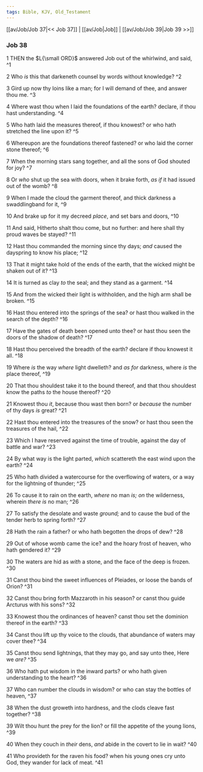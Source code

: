 ```yaml
---
tags: Bible, KJV, Old_Testament
---
```


[[av/Job/Job 37|<< Job 37]] | [[av/Job|Job]] | [[av/Job/Job 39|Job 39 >>]]

### Job 38

1 THEN the $L{\small ORD}$ answered Job out of the whirlwind, and said, ^1

2 Who _is_ this that darkeneth counsel by words without knowledge? ^2

3 Gird up now thy loins like a man; for I will demand of thee, and answer thou me. ^3

4 Where wast thou when I laid the foundations of the earth? declare, if thou hast understanding. ^4

5 Who hath laid the measures thereof, if thou knowest? or who hath stretched the line upon it? ^5

6 Whereupon are the foundations thereof fastened? or who laid the corner stone thereof; ^6

7 When the morning stars sang together, and all the sons of God shouted for joy? ^7

8 Or _who_ shut up the sea with doors, when it brake forth, _as_ _if_ it had issued out of the womb? ^8

9 When I made the cloud the garment thereof, and thick darkness a swaddlingband for it, ^9

10 And brake up for it my decreed _place_, and set bars and doors, ^10

11 And said, Hitherto shalt thou come, but no further: and here shall thy proud waves be stayed? ^11

12 Hast thou commanded the morning since thy days; _and_ caused the dayspring to know his place; ^12

13 That it might take hold of the ends of the earth, that the wicked might be shaken out of it? ^13

14 It is turned as clay _to_ the seal; and they stand as a garment. ^14

15 And from the wicked their light is withholden, and the high arm shall be broken. ^15

16 Hast thou entered into the springs of the sea? or hast thou walked in the search of the depth? ^16

17 Have the gates of death been opened unto thee? or hast thou seen the doors of the shadow of death? ^17

18 Hast thou perceived the breadth of the earth? declare if thou knowest it all. ^18

19 Where _is_ the way _where_ light dwelleth? and _as_ _for_ darkness, where _is_ the place thereof, ^19

20 That thou shouldest take it to the bound thereof, and that thou shouldest know the paths _to_ the house thereof? ^20

21 Knowest thou _it_, because thou wast then born? or _because_ the number of thy days _is_ great? ^21

22 Hast thou entered into the treasures of the snow? or hast thou seen the treasures of the hail, ^22

23 Which I have reserved against the time of trouble, against the day of battle and war? ^23

24 By what way is the light parted, _which_ scattereth the east wind upon the earth? ^24

25 Who hath divided a watercourse for the overflowing of waters, or a way for the lightning of thunder; ^25

26 To cause it to rain on the earth, _where_ no man _is;_ _on_ the wilderness, wherein _there_ _is_ no man; ^26

27 To satisfy the desolate and waste _ground;_ and to cause the bud of the tender herb to spring forth? ^27

28 Hath the rain a father? or who hath begotten the drops of dew? ^28

29 Out of whose womb came the ice? and the hoary frost of heaven, who hath gendered it? ^29

30 The waters are hid as _with_ a stone, and the face of the deep is frozen. ^30

31 Canst thou bind the sweet influences of Pleiades, or loose the bands of Orion? ^31

32 Canst thou bring forth Mazzaroth in his season? or canst thou guide Arcturus with his sons? ^32

33 Knowest thou the ordinances of heaven? canst thou set the dominion thereof in the earth? ^33

34 Canst thou lift up thy voice to the clouds, that abundance of waters may cover thee? ^34

35 Canst thou send lightnings, that they may go, and say unto thee, Here we _are?_ ^35

36 Who hath put wisdom in the inward parts? or who hath given understanding to the heart? ^36

37 Who can number the clouds in wisdom? or who can stay the bottles of heaven, ^37

38 When the dust groweth into hardness, and the clods cleave fast together? ^38

39 Wilt thou hunt the prey for the lion? or fill the appetite of the young lions, ^39

40 When they couch in _their_ dens, _and_ abide in the covert to lie in wait? ^40

41 Who provideth for the raven his food? when his young ones cry unto God, they wander for lack of meat. ^41

